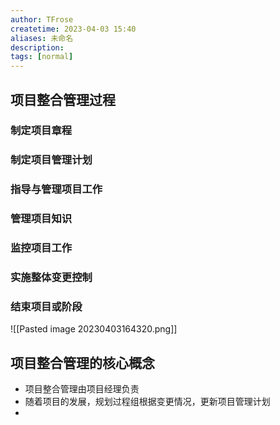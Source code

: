 ```yaml
---
author: TFrose
createtime: 2023-04-03 15:40
aliases: 未命名
description:
tags: [normal]
---
```


## 项目整合管理过程
### 制定项目章程
### 制定项目管理计划
### 指导与管理项目工作
### 管理项目知识
### 监控项目工作
### 实施整体变更控制
### 结束项目或阶段
![[Pasted image 20230403164320.png]]
## 项目整合管理的核心概念
- 项目整合管理由项目经理负责
- 随着项目的发展，规划过程组根据变更情况，更新项目管理计划
- 